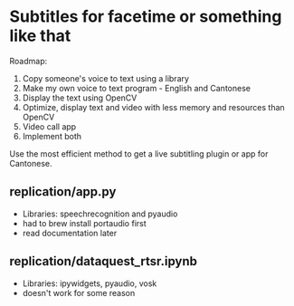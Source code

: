 # Subtitles for facetime or something like that

Roadmap:
1. Copy someone's voice to text using a library
2. Make my own voice to text program - English and Cantonese
3. Display the text using OpenCV
4. Optimize, display text and video with less memory and resources than OpenCV
5. Video call app
6. Implement both

Use the most efficient method to get a live subtitling plugin or app for Cantonese.

## replication/app.py
- Libraries: speechrecognition and pyaudio
- had to brew install portaudio first
- read documentation later

## replication/dataquest_rtsr.ipynb
- Libraries: ipywidgets, pyaudio, vosk
- doesn't work for some reason
